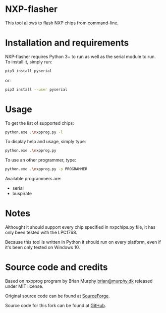 NXP-flasher
===========

This tool allows to flash NXP chips from command-line.

# Installation and requirements

NXP-flasher requires Python 3+ to run as well as the serial module to run.
To install it, simply run:

```sh
pip3 install pyserial
```

or:

```sh
pip3 install --user pyserial
```

# Usage

To get the list of supported chips:
```sh
python.exe .\nxpprog.py -l
```

To display help and usage, simply type:
```sh
python.exe .\nxpprog.py
```

To use an other programmer, type:
```sh
python.exe .\nxpprog.py -p PROGRAMMER
```

Available programmers are:
- serial
- buspirate

# Notes

Althought it should support every chip specified in nxpchips.py file, it has
only been tested with the LPC1768.

Because this tool is written in Python it should run on every platform,
even if it's been only tested on Windows 10.

# Source code and credits

Based on nxpprog program by Brian Murphy <brian@murphy.dk> released under MIT license.

Original source code can be found at [SourceForge](https://sourceforge.net/projects/nxpprog).

Source code for this fork can be found at [GitHub](https://github.com/exmachina-dev/nxp-flasher).
